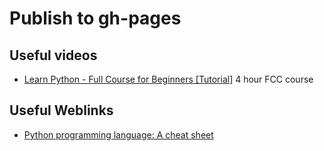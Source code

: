 # Publish to gh-pages

## Useful videos

* [Learn Python - Full Course for Beginners [Tutorial]](https://www.youtube.com/watch?v=rfscVS0vtbw) 4 hour FCC course

## Useful Weblinks

* [Python programming language: A cheat sheet](https://www.techrepublic.com/article/python-programming-language-a-cheat-sheet/)
